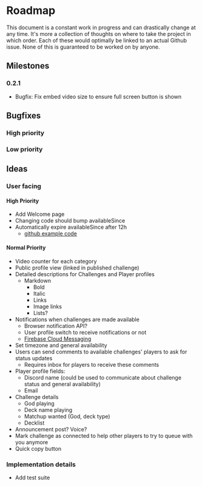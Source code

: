 # Roadmap

This document is a constant work in progress and can drastically change at any time.
It's more a collection of thoughts on where to take the project in which order.
Each of these would optimally be linked to an actual Github issue.
None of this is guaranteed to be worked on by anyone.

## Milestones

### 0.2.1

- Bugfix: Fix embed video size to ensure full screen button is shown

## Bugfixes

### High priority

### Low priority

## Ideas

### User facing

#### High Priority

- Add Welcome page
- Changing code should bump availableSince
- Automatically expire availableSince after 12h
  - [github example code](https://github.com/firebase/functions-samples/blob/master/delete-unused-accounts-cron/functions/index.js)

#### Normal Priority

- Video counter for each category
- Public profile view (linked in published challenge)
- Detailed descriptions for Challenges and Player profiles
  - Markdown
    - Bold
    - Italic
    - Links
    - Image links
    - Lists?
- Notifications when challenges are made available
  - Browser notification API?
  - User profile switch to receive notifications or not
  - [Firebase Cloud Messaging](https://firebase.google.com/docs/cloud-messaging)
- Set timezone and general availability
- Users can send comments to available challenges' players to ask for status updates
  - Requires inbox for players to receive these comments
- Player profile fields:
  - Discord name (could be used to communicate about challenge status and general availability)
  - Email
- Challenge details
  - God playing
  - Deck name playing
  - Matchup wanted (God, deck type)
  - Decklist
- Announcement post? Voice?
- Mark challenge as connected to help other players to try to queue with you anymore
- Quick copy button

### Implementation details

- Add test suite
